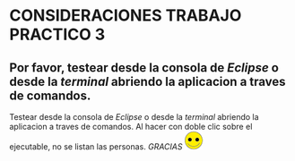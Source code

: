 # CONSIDERACIONES TRABAJO PRACTICO 3
## Por favor, testear desde la consola de _Eclipse_ o desde la _terminal_ abriendo la aplicacion a traves de comandos.

Testear desde la consola de _Eclipse_ o desde la _terminal_ abriendo la aplicacion a traves de comandos. Al hacer con doble clic sobre el ejecutable, no se listan las personas. _GRACIAS_ 
![alt text](https://github.com/catahache/tp_laboratorio_1/blob/master/tp3/images/smiley.png "_GRACIAS_ ")
